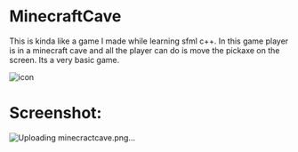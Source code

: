 # MinecraftCave
This is kinda like a game I made while learning sfml c++. In this game player is in a minecraft cave and all the player can do is move the pickaxe on the screen. Its a very basic game.

![icon](https://github.com/Nabir14/MinecraftCave/assets/82253045/d55dd6da-ed58-4de3-8d5f-3af3e51f01b7)

# Screenshot:

![Uploading minecractcave.png…]()


